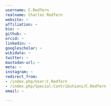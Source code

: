 ```yaml
---
username: C.Redfern
realname: Charles Redfern
website: ~
affiliation: ~
bio: ~
github: ~
orcid: ~
linkedin: ~
googlescholar: ~
wikidata: ~
twitter: ~
mastodon-url: ~
meta: ~
instagram: ~
redirect_from:
- /index.php/User:C.Redfern
- /index.php/Special:Contributions/C.Redfern
email: ~

---
```

